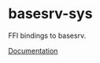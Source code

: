 # basesrv-sys #
FFI bindings to basesrv.

[Documentation](https://retep998.github.io/doc/basesrv-sys/)
